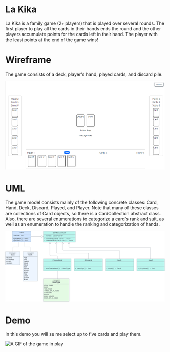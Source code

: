 # La Kika
La Kika is a family game (2+ players) that is played over several rounds. The first player to play all the cards in their hands ends the round and the other players accumulate points for the cards left in their hand. The player with the least points at the end of the game wins!

# Wireframe
The game consists of a deck, player's hand, played cards, and discard pile.

![low-fidelity wireframe of play area](wireframe.png)

# UML
The game model consists mainly of the following concrete classes: Card, Hand, Deck, Discard, Played, and Player. Note that many of these classes are collections of Card objects, so there is a CardCollection abstract class. Also, there are several enumerations to categorize a card's rank and suit, as well as an enumeration to handle the ranking and categorization of hands.

![UML diagram of game model](UML-class-diagram.png)

# Demo
In this demo you will se me select up to five cards and play them.

![A GIF of the game in play](gameplay.gif)